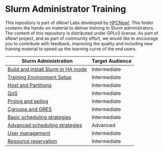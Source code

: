 # Slurm Administrator Training

<!--
Copyright (C) 2017 Jordi Blasco
Permission is granted to copy, distribute and/or modify this document
under the terms of the GNU Free Documentation License, Version 1.3
or any later version published by the Free Software Foundation;
with no Invariant Sections, no Front-Cover Texts, and no Back-Cover Texts.
A copy of the license is included in the section entitled "GNU
Free Documentation License".
-->

This repository is part of sNow! Labs developed by [HPCNow!](http://hpcnow.com). This folder contains the hands-on material to deliver training to Slurm administrators. The content of this repository is distributed under GPLv3 license. 
As part of sNow! project, and as part of community effort, we would like to encourage you to contribute with feedback, improving the quality and including new training material to speed up the learning curve of the end users.


| Slurm Administration                                                         | Target Audience       |
| ---------------------------------------------------------------------------- | --------------------- |
| [Build and install Slurm in HA mode](slurm/00-build-and-install-slurm.md)    | Intermediate          |
| [Training Environment Setup](slurm/01-training-environment-setup.md)         | Intermediate          |
| [Host and Partitions](slurm/02-host-and-partitions.md)                       | Intermediate          |
| [QoS](slurm/03-qos.md)                                                       | Intermediate          |
| [Prolog and epilog](slurm/04-prolog-and-epilog.md)                           | Intermediate          |
| [Cgroups and GRES](slurm/05-cgroups-and-gres.md)                             | Intermediate          |
| [Basic scheduling strategies](slurm/06-basic-scheduling-strategies.md)       | Intermediate          |
| [Advanced scheduling strategies](slurm/07-advanced-scheduling-strategies.md) | Advanced              |
| [User management](slurm/08-user-management.md)                               | Intermediate          |
| [Resource reservation](slurm/09-resource-reservation.md)                     | Intermediate          |
